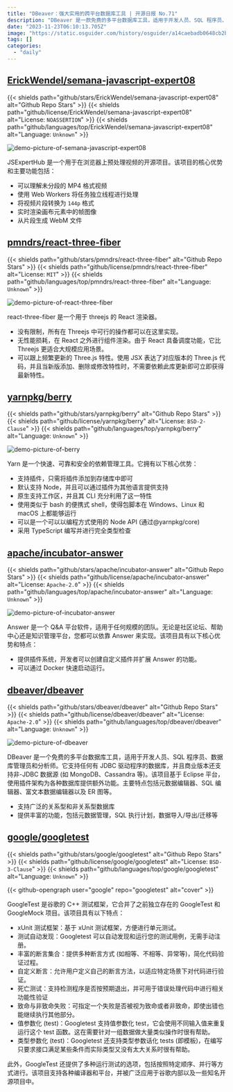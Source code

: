 ```yaml
---
title: "DBeaver：强大实用的跨平台数据库工具 | 开源日报 No.71"
description: "DBeaver 是一款免费的多平台数据库工具，适用于开发人员、SQL 程序员、数据库管理员和分析师。它支持各种有 JDBC 驱动程序的数据库，还支持非 JDBC 数据源，如 MongoDB、Cassandra 等。DBeaver 基于 Eclipse 平台，使用插件架构为各种数据库提供额外功能。它具有元数据编辑器、SQL 编辑器、富文本数据编辑器和 ER 图等功能。无论是关系型数据库还是非关系型数据库，DBeaver 都提供了广泛的支持。此外，它还提供了元数据管理、SQL 执行计划、数据导入/导出/迁移等丰富的功能。"
date: "2023-11-23T06:10:13.705Z"
image: "https://static.osguider.com/history/osguider/a14caebadb0648cb2ba87fa5ae8a70b5.png"
tags: []
categories:
  - "daily"
---
```


## [ErickWendel/semana-javascript-expert08](https://github.com/ErickWendel/semana-javascript-expert08)

{{< shields path="github/stars/ErickWendel/semana-javascript-expert08" alt="Github Repo Stars" >}} {{< shields path="github/license/ErickWendel/semana-javascript-expert08" alt="License: `NOASSERTION`" >}} {{< shields path="github/languages/top/ErickWendel/semana-javascript-expert08" alt="Language: `Unknown`" >}}

![demo-picture-of-semana-javascript-expert08](https://static.osguider.com/history/2023/d4bb45ab48c49571f4521120157c56bf.png)

JSExpertHub 是一个用于在浏览器上预处理视频的开源项目。该项目的核心优势和主要功能包括：

- 可以理解未分段的 MP4 格式视频
- 使用 Web Workers 将任务独立线程进行处理
- 将视频片段转换为 `144p` 格式
- 实时渲染画布元素中的帧图像
- 从片段生成 WebM 文件

## [pmndrs/react-three-fiber](https://github.com/pmndrs/react-three-fiber)

{{< shields path="github/stars/pmndrs/react-three-fiber" alt="Github Repo Stars" >}} {{< shields path="github/license/pmndrs/react-three-fiber" alt="License: `MIT`" >}} {{< shields path="github/languages/top/pmndrs/react-three-fiber" alt="Language: `Unknown`" >}}

![demo-picture-of-react-three-fiber](https://static.osguider.com/history/2023/afba5157b05cd794e7edb9f5865f7078.png)

react-three-fiber 是一个用于 threejs 的 React 渲染器。

- 没有限制，所有在 Threejs 中可行的操作都可以在这里实现。
- 无性能损耗，在 React 之外进行组件渲染。由于 React 具备调度功能，它比 Threejs 更适合大规模应用场景。
- 可以跟上频繁更新的 Three.js 特性。使用 JSX 表达了对应版本的 Three.js 代码，并且当新版添加、删除或修改特性时，不需要依赖此库更新即可立即获得最新特性。

## [yarnpkg/berry](https://github.com/yarnpkg/berry)

{{< shields path="github/stars/yarnpkg/berry" alt="Github Repo Stars" >}} {{< shields path="github/license/yarnpkg/berry" alt="License: `BSD-2-Clause`" >}} {{< shields path="github/languages/top/yarnpkg/berry" alt="Language: `Unknown`" >}}

![demo-picture-of-berry](https://static.osguider.com/history/2023/b9425aca637e297ff25b88dc346eb3da.png)

Yarn 是一个快速、可靠和安全的依赖管理工具。它拥有以下核心优势：

- 支持插件，只需将插件添加到存储库中即可
- 默认支持 Node，并且可以通过插件为其他语言提供支持
- 原生支持工作区，并且其 CLI 充分利用了这一特性
- 使用类似于 bash 的便携式 shell，使得包脚本在 Windows、Linux 和 macOS 上都能够运行
- 可以是一个可以以编程方式使用的 Node API (通过@yarnpkg/core)
- 采用 TypeScript 编写并进行完全类型检查

## [apache/incubator-answer](https://github.com/apache/incubator-answer)

{{< shields path="github/stars/apache/incubator-answer" alt="Github Repo Stars" >}} {{< shields path="github/license/apache/incubator-answer" alt="License: `Apache-2.0`" >}} {{< shields path="github/languages/top/apache/incubator-answer" alt="Language: `Unknown`" >}}

![demo-picture-of-incubator-answer](https://static.osguider.com/history/osguider/b5218503d2cf71c9a39dffc28d88116c.png)

Answer 是一个 Q&A 平台软件，适用于任何规模的团队。无论是社区论坛、帮助中心还是知识管理平台，您都可以依靠 Answer 来实现。该项目具有以下核心优势和特点：

- 提供插件系统，开发者可以创建自定义插件并扩展 Answer 的功能。
- 可以通过 Docker 快速启动运行。

## [dbeaver/dbeaver](https://github.com/dbeaver/dbeaver)

{{< shields path="github/stars/dbeaver/dbeaver" alt="Github Repo Stars" >}} {{< shields path="github/license/dbeaver/dbeaver" alt="License: `Apache-2.0`" >}} {{< shields path="github/languages/top/dbeaver/dbeaver" alt="Language: `Unknown`" >}}

![demo-picture-of-dbeaver](https://static.osguider.com/history/2023/d3d38a5532300b7d4b739e5ec9f76a13.png)

DBeaver 是一个免费的多平台数据库工具，适用于开发人员、SQL 程序员、数据库管理员和分析师。它支持任何有 JDBC 驱动程序的数据库，并且商业版本还支持非-JDBC 数据源 (如 MongoDB、Cassandra 等)。该项目基于 Eclipse 平台，使用插件架构为各种数据库提供额外功能。主要特点包括元数据编辑器、SQL 编辑器、富文本数据编辑器以及 ER 图等。

- 支持广泛的关系型和非关系型数据库
- 提供丰富的功能，包括元数据管理，SQL 执行计划，数据导入/导出/迁移等

## [google/googletest](https://github.com/google/googletest)

{{< shields path="github/stars/google/googletest" alt="Github Repo Stars" >}} {{< shields path="github/license/google/googletest" alt="License: `BSD-3-Clause`" >}} {{< shields path="github/languages/top/google/googletest" alt="Language: `Unknown`" >}}

{{< github-opengraph user="google" repo="googletest" alt="cover" >}}

GoogleTest 是谷歌的 C++ 测试框架，它合并了之前独立存在的 GoogleTest 和 GoogleMock 项目。该项目具有以下特点：

- xUnit 测试框架：基于 xUnit 测试框架，方便进行单元测试。
- 测试自动发现：Googletest 可以自动发现和运行您的测试用例，无需手动注册。
- 丰富的断言集合：提供多种断言方式 (如相等、不相等、异常等)，简化代码验证过程。
- 自定义断言：允许用户定义自己的断言方法，以适应特定场景下对代码进行验证。
- 死亡测试：支持检测程序是否按预期退出，并可用于错误处理代码中进行相关功能性验证
- 致命与非致命失败：可指定一个失败是否被视为致命或者非致命，即使出错也能继续执行其他部分。
- 值参数化 (test)：Googletest 支持值参数化 test，它会使用不同输入值来重复运行这个 test 函数。这在需要针对一组数据做大量类似操作时很有帮助。
- 类型参数化 (test)：Googletest 还支持类型参数话化 tests (即模板)，在编写只要求接口满足某些条件而实际类型又没有太大关系时很有帮助。

此外，GoogleTest 还提供了多种运行测试的选项，包括按照特定顺序、并行等方式进行。该项目支持各种编译器和平台，并被广泛应用于谷歌内部以及一些知名开源项目中。
